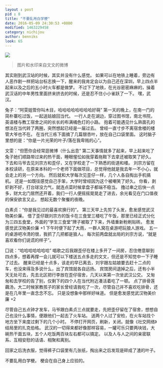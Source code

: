 ```yaml
---
layout : post
pid : 8
title: "不要乱用白学梗"
date: 2016-05-09 24:30:53 +0800
modified: 1463229458
category: nichijou
author: benniks
look: 65
---
```



![](https://ww2.sinaimg.cn/large/a15b4afegw1f3qcjavca7j20j60ee41a)

>图片和水印来自文文的微博

其实刚到武汉站的时候，其实并没有什么感觉。
如果可以在地铁上睡着，旁边有人恶作剧一样把站台标志换一下，醒来的我肯定会以为自己还在深圳，早上四点半起来以及之后的五小时火车都是做梦。
不过下了地铁，在光谷密密麻麻的，操着武汉话的中年男性里面挤来挤去的时候，还是忍不住小小雀跃了一下。
嘿，武汉。

兔子：“阿雯姐管你叫木目，哈哈哈哈哈哈哈哈好萌”
第一天的晚上，在南一门的简朴寨吃过饭，一起送姑娘回当代。
一行人走在湖边，穿过图书馆，南北书院，英语楼与教工宿舍之间的长长的布满橘色灯的小路。 
抱着可能遇见什么熟面孔的想法在当代转了两圈，突然想起已经是一届过去。
曾经一直寸步不离宿舍楼的楼管大爷也不在。
在当代三栋下面摘了几篇银杏叶，放在自己口袋里面。
这时脑子里想的是：“你是一片光荣的叶子/落在我卑贱的心”。

文雯：“但愿你会经常逛微博（什么出息”
第二天事情就多了起来，早上起来吃了兔子她们顺路带过来的热干面，睡眼惺忪如我穿着拖鞋下去拿还被取笑了好久。
下去和马爷去见刘宗方和歪仔，又在学校走了一下熟悉的街道和楼。
刘宗方留在本校读研，在原来本科的一个老师下面做项目，总觉得他就是我去年一不小心，就会走上的另一个方向。
然后就和大学每次见歪仔一样，几个人各自掏出手机搞机。
还是一如既往感觉自己手笨，大学时曾经因为这个被嘲笑了好久。
你看，剥虾剥不好，打台球没力气，就连点菜时候拿盘子都端不稳当。
撸过串之后快一点多，财大北门居然还开着，我们一行人便摇摇晃晃走了进去，余光看见在门口值夜的保安欲言又止。
想起无数个聚餐的夜晚。

白素贞：“你是我见过的最喜欢换行的”。
第三天早上先剪了头发，愈发感觉武汉物美价廉。
借了歪仔跟刘宗方的饭卡在三食堂三楼吃了午饭，那里已经正式分化为三四五食堂，外面的“学生三食堂”牌子被取了下来，外墙重新粉刷贴砖。
愈发感觉武汉物美价廉 +1
下午时便下起了大雨，一群人窝在桌游吧玩狼人游戏。
五一的桌游吧冷清的很，我抓了几把都是狼人。
每次前两盘就出局的刘宗方说，“就是喜欢看你们说谎的样子”。

囗说：“哈哈哈哈哈哈哈”
唱歌之后我跟歪仔在楼上多开了一间房，忍住倦意聊到四点多，想着再撑一会儿就可以下楼送五点多走的文文，但还是不知觉中一下子睡了过去。
醒来已经是十点多，该走的早已离去，刘宇跟左姑娘要去赶十二点的车，也没来得及多说什么，出了宾馆就各自远扬。
宾馆房间退掉之后，还有小半天无处可去，先去北区把行李放在歪仔宿舍，几天以来第一次坐武汉公交。
又匆匆和去学校的告了别，仅剩下的四个人在当代附近凑活着吃了一顿。
点了排骨莲藕汤，大二时候家教孩子的家长曾经请我吃了一次，尽管自己并不喜欢吃排骨，还是在几年里一直念念不忘。
只是没想象中那样好味道。
但是愈发感觉武汉物美价廉 +2

尽管自己五点钟才发车，马爷跟白素贞三点就要走，先把歪仔留在了宿舍，想想自己也没什么事情，便跟他们一起去了火车站。
送两个人过了安检，在火车站找个地方坐下来度过剩下的几个小时。
不停打开网页，刷新，关闭。就像《社交网络》结局里的扎克伯格。
武汉的一切得来都好像那样容易，一罐可乐只要两块钱，大碗热干面五块，五个人吃饭两百块左右都可以搞定。
以及人与人之间的亲密联系、互相安慰的话语、相聚和离别。

回家之后洗衣服，觉得裤子口袋里有几张纸，掏出来之后发现是碎成了渣的叶子。

不要乱用白学梗。
梗会在自己身上应验的。

